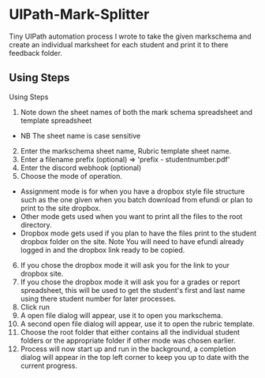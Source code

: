 # UIPath-Mark-Splitter
Tiny UIPath automation process I wrote to take the given markschema and create an individual marksheet for each student and print it to there feedback folder.</br>
## Using Steps
Using Steps
1. Note down the sheet names of both the mark schema spreadsheet and template spreadsheet
* NB The sheet name is case sensitive
2. Enter the markschema sheet name, Rubric template sheet name.
3. Enter a filename prefix (optional) => 'prefix - studentnumber.pdf'
4. Enter the discord webhook (optional)
5. Choose the mode of operation.
* Assignment mode is for when you have a dropbox style file structure  such as the one given when you batch download from efundi or plan to  print to the site       dropbox.
* Other mode gets used when you want to print all the files to the root directory.
* Dropbox mode gets used if you plan to have the files print to the  student dropbox folder on the site. Note You will need to have efundi  already logged in and the dropbox link ready to be copied.
6. If you chose the dropbox mode it will ask you for the link to your dropbox site.
7. If you chose the dropbox mode it will ask you for a grades or report  spreadsheet, this will be used to get the student's first and last name  using there student number for later processes.
8. Click run
9. A open file dialog will appear, use it to open you markschema.
10. A second open file dialog will appear, use it to open the rubric template.
11. Choose the root folder that either contains all the individual  student folders or the appropriate folder if other mode was chosen earlier.
12. Process will now start up and run in the background, a completion dialog will appear in the top left corner to keep you up to date with the current progress.

